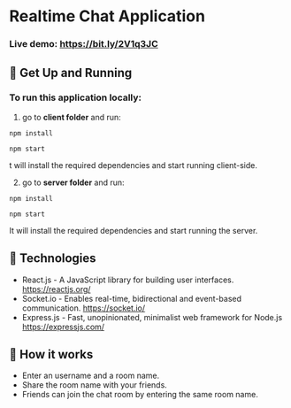 # Realtime Chat Application

### Live demo: https://bit.ly/2V1q3JC

## :rocket: Get Up and Running

### To run this application locally:

1. go to **client folder** and run:

`npm install`

`npm start`

t will install the required dependencies and start running client-side.

2. go to **server folder** and run:

`npm install`

`npm start`

It will install the required dependencies and start running the server.

## :wrench: Technologies

- React.js - A JavaScript library for building user interfaces. https://reactjs.org/
- Socket.io - Enables real-time, bidirectional and event-based communication. https://socket.io/
- Express.js - Fast, unopinionated, minimalist web framework for Node.js https://expressjs.com/

## :thinking: How it works

- Enter an username and a room name.
- Share the room name with your friends.
- Friends can join the chat room by entering the same room name.
